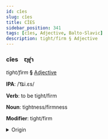 ```yaml
---
id: cîes
slug: cîes
title: CÎES
sidebar_position: 341
tags: [cîes, Adjective, Balto-Slavic]
description: tight/firm § Adjective
---
```


### cîes&emsp;<span kind="abugida">ꞇɟɽ́ɿ</span>

*tight/firm* **§** [Adjective](../../tags/Adjective)

**IPA**: /ˈt͡ɕi.ɛs/

**Verb**: to be tight/firm

**Noun**: tightness/firmness

**Modifier**: tight/firm

<details>
    <summary>Origin</summary>
    Latvian ciešs [tsiɛ̂ʃ]<br/>
    <em>Balto-Slavic Language Family</em>
</details>